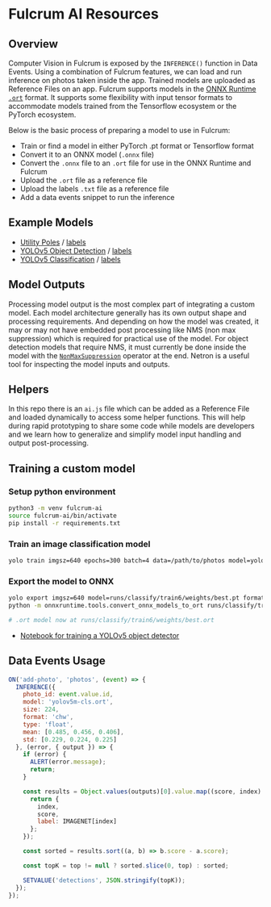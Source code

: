 # Fulcrum AI Resources

## Overview

Computer Vision in Fulcrum is exposed by the `INFERENCE()` function in Data Events. Using a combination of Fulcrum features, we can load and run inference on photos taken inside the app. Trained models are uploaded as Reference Files on an app. Fulcrum supports models in the [ONNX Runtime `.ort`](https://onnxruntime.ai/) format. It supports some flexibility with input tensor formats to accommodate models trained from the Tensorflow ecosystem or the PyTorch ecosystem.

Below is the basic process of preparing a model to use in Fulcrum:

* Train or find a model in either PyTorch .pt format or Tensorflow format
* Convert it to an ONNX model (`.onnx` file)
* Convert the `.onnx` file to an `.ort` file for use in the ONNX Runtime and Fulcrum
* Upload the `.ort` file as a reference file
* Upload the labels `.txt` file as a reference file
* Add a data events snippet to run the inference

## Example Models

* [Utility Poles](https://drive.google.com/file/d/1sISnmO4TRAqm4DBgLtKeaKiFcB2a75Kx/view?usp=sharing) / [labels](https://drive.google.com/file/d/1ADzWi5QLJLJbtrIyhCnr81CziNskfQW1/view?usp=drive_link)
* [YOLOv5 Object Detection](https://drive.google.com/file/d/1VZ7OJrRIivsFGYQaPBgb6O10qubKg3E2/view?usp=drive_link) / [labels](https://drive.google.com/file/d/1WfA-O2RTjogKZqi9WKwj1zvIkGY6o9ko/view?usp=drive_link)
* [YOLOv5 Classification](https://drive.google.com/file/d/1UO_rDDowGj5BnFqKooTkE1_Su5WGhilF/view?usp=drive_link) / [labels](https://drive.google.com/file/d/1OIDh6fX702tzHHf3mIb62nUnx5ZHfLDr/view?usp=sharing)

## Model Outputs

Processing model output is the most complex part of integrating a custom model. Each model architecture generally has its own output shape and processing requirements. And depending on how the model was created, it may or may not have embedded post processing like NMS (non max suppression) which is required for practical use of the model. For object detection models that require NMS, it must currently be done inside the model with the [`NonMaxSuppression`](https://github.com/onnx/onnx/blob/main/docs/Operators.md#NonMaxSuppression) operator at the end. Netron is a useful tool for inspecting the model inputs and outputs.

## Helpers

In this repo there is an `ai.js` file which can be added as a Reference File and loaded dynamically to access some helper functions. This will help during rapid prototyping to share some code while models are developers and we learn how to generalize and simplify model input handling and output post-processing.

## Training a custom model

### Setup python environment

```sh
python3 -m venv fulcrum-ai
source fulcrum-ai/bin/activate
pip install -r requirements.txt
```

### Train an image classification model

```sh
yolo train imgsz=640 epochs=300 batch=4 data=/path/to/photos model=yolov8s-cls.pt
```

### Export the model to ONNX

```sh
yolo export imgsz=640 model=runs/classify/train6/weights/best.pt format=onnx
python -m onnxruntime.tools.convert_onnx_models_to_ort runs/classify/train6/weights/best.onnx

# .ort model now at runs/classify/train6/weights/best.ort
```

* [Notebook for training a YOLOv5 object detector](https://colab.research.google.com/drive/1DlDVnYTftdAZ83SkUXTEXAO4utp2h0Eu?usp=sharing)

## Data Events Usage

```js
ON('add-photo', 'photos', (event) => {
  INFERENCE({
    photo_id: event.value.id,
    model: 'yolov5m-cls.ort',
    size: 224,
    format: 'chw',
    type: 'float',
    mean: [0.485, 0.456, 0.406],
    std: [0.229, 0.224, 0.225]
  }, (error, { output }) => {
    if (error) {
      ALERT(error.message);
      return;
    }

    const results = Object.values(outputs)[0].value.map((score, index) => {
      return {
        index,
        score,
        label: IMAGENET[index]
      };
    });

    const sorted = results.sort((a, b) => b.score - a.score);

    const topK = top != null ? sorted.slice(0, top) : sorted;

    SETVALUE('detections', JSON.stringify(topK));
  });
});
```